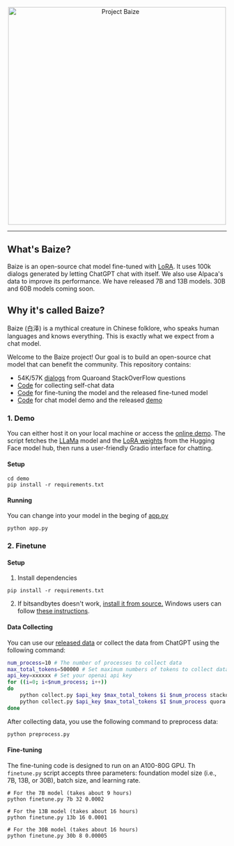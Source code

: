 <p align="center">
<img width="500px" alt="Project Baize" src="https://user-images.githubusercontent.com/22514219/229195563-0cddfa74-e52f-4413-b4b4-e4ba489c4b3d.png">
</p>
<hr>

## What's Baize?
Baize is an open-source chat model fine-tuned with [LoRA](https://github.com/microsoft/LoRA). It uses 100k dialogs generated by letting ChatGPT chat with itself. We also use Alpaca's data to improve its performance. We have released 7B and 13B models. 30B and 60B models coming soon. 

## Why it's called Baize?
Baize (白泽) is a mythical creature in Chinese folklore, who speaks human languages and knows everything. This is exactly what we expect from a chat model.


Welcome to the Baize project! Our goal is to build an open-source chat model that can benefit the community. This repository contains:

- 54K/57K [dialogs](data.zip) from Quaroand StackOverFlow questions
- [Code](collect.py) for collecting self-chat data
- [Code](finetune.py) for fine-tuning the model and the released fine-tuned model
- [Code](demo/app.py) for chat model demo and the released [demo](https://huggingface.co/spaces/project-baize/baize-lora-7B)



### 1. Demo

You can either host it on your local machine or access the [online demo](https://huggingface.co/spaces/project-baize/baize-lora-7B). The script fetches the [LLaMa](https://huggingface.co/decapoda-research/llama-7b-hf) model and the [LoRA weights](https://huggingface.co/project-baize/baize-lora-7B) from the Hugging Face model hub, then runs a user-friendly Gradio interface for chatting.

#### Setup

```
cd demo
pip install -r requirements.txt
```

#### Running

You can change into your model in the beging of [app.py](demo/app.py)

```
python app.py
```



### 2. Finetune

#### Setup

1. Install dependencies

```
pip install -r requirements.txt
```

2. If bitsandbytes doesn't work, [install it from source.](https://github.com/TimDettmers/bitsandbytes/blob/main/compile_from_source.md) Windows users can follow [these instructions](https://github.com/tloen/alpaca-lora/issues/17).

#### Data Collecting

You can use our [released data](data.zip) or collect the data from ChatGPT using the following command:

```bash
num_process=10 # The number of processes to collect data
max_total_tokens=500000 # Set maximum numbers of tokens to collect data
api_key=xxxxxx # Set your openai api key
for ((i=0; i<$num_process; i++))
do
	python collect.py $api_key $max_total_tokens $i $num_process stackoverflow &
	python collect.py $api_key $max_total_tokens $I $num_process quora &
done
```

After collecting data, you use the following command to preprocess data:

```bash
python preprocess.py
```

#### Fine-tuning

The fine-tuning code is designed to run on an A100-80G GPU. Th `finetune.py` script accepts three parameters: foundation model size (i.e., 7B, 13B, or 30B), batch size, and learning rate.

```
# For the 7B model (takes about 9 hours)
python finetune.py 7b 32 0.0002

# For the 13B model (takes about 16 hours)
python finetune.py 13b 16 0.0001

# For the 30B model (takes about 16 hours)
python finetune.py 30b 8 0.00005
```
